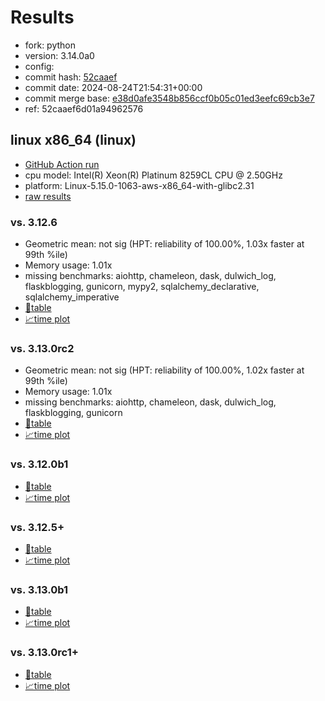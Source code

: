 # Results

- fork: python
- version: 3.14.0a0
- config: 
- commit hash: [52caaef](https://github.com/python/cpython/commit/52caaef)
- commit date: 2024-08-24T21:54:31+00:00
- commit merge base: [e38d0afe3548b856ccf0b05c01ed3eefc69cb3e7](https://github.com/python/cpython/commit/e38d0afe3548b856ccf0b05c01ed3eefc69cb3e7)
- ref: 52caaef6d01a94962576

## linux x86_64 (linux)

- [GitHub Action run](https://github.com/facebookexperimental/free-threading-benchmarking/actions/runs/10542512948)
- cpu model: Intel(R) Xeon(R) Platinum 8259CL CPU @ 2.50GHz
- platform: Linux-5.15.0-1063-aws-x86_64-with-glibc2.31
- [raw results](bm-20240824-linux-x86_64-python-52caaef6d01a94962576-3.14.0a0-52caaef.json)

### vs. 3.12.6

- Geometric mean: not sig (HPT: reliability of 100.00%, 1.03x faster at 99th %ile)
- Memory usage: 1.01x
- missing benchmarks: aiohttp, chameleon, dask, dulwich_log, flaskblogging, gunicorn, mypy2, sqlalchemy_declarative, sqlalchemy_imperative
- [📄table](bm-20240824-linux-x86_64-python-52caaef6d01a94962576-3.14.0a0-52caaef-vs-3.12.6.md)
- [📈time plot](bm-20240824-linux-x86_64-python-52caaef6d01a94962576-3.14.0a0-52caaef-vs-3.12.6.svg)

### vs. 3.13.0rc2

- Geometric mean: not sig (HPT: reliability of 100.00%, 1.02x faster at 99th %ile)
- Memory usage: 1.01x
- missing benchmarks: aiohttp, chameleon, dask, dulwich_log, flaskblogging, gunicorn
- [📄table](bm-20240824-linux-x86_64-python-52caaef6d01a94962576-3.14.0a0-52caaef-vs-3.13.0rc2.md)
- [📈time plot](bm-20240824-linux-x86_64-python-52caaef6d01a94962576-3.14.0a0-52caaef-vs-3.13.0rc2.svg)

### vs. 3.12.0b1

- [📄table](bm-20240824-linux-x86_64-python-52caaef6d01a94962576-3.14.0a0-52caaef-vs-3.12.0b1.md)
- [📈time plot](bm-20240824-linux-x86_64-python-52caaef6d01a94962576-3.14.0a0-52caaef-vs-3.12.0b1.svg)

### vs. 3.12.5+

- [📄table](bm-20240824-linux-x86_64-python-52caaef6d01a94962576-3.14.0a0-52caaef-vs-3.12.5%2B.md)
- [📈time plot](bm-20240824-linux-x86_64-python-52caaef6d01a94962576-3.14.0a0-52caaef-vs-3.12.5%2B.svg)

### vs. 3.13.0b1

- [📄table](bm-20240824-linux-x86_64-python-52caaef6d01a94962576-3.14.0a0-52caaef-vs-3.13.0b1.md)
- [📈time plot](bm-20240824-linux-x86_64-python-52caaef6d01a94962576-3.14.0a0-52caaef-vs-3.13.0b1.svg)

### vs. 3.13.0rc1+

- [📄table](bm-20240824-linux-x86_64-python-52caaef6d01a94962576-3.14.0a0-52caaef-vs-3.13.0rc1%2B.md)
- [📈time plot](bm-20240824-linux-x86_64-python-52caaef6d01a94962576-3.14.0a0-52caaef-vs-3.13.0rc1%2B.svg)

